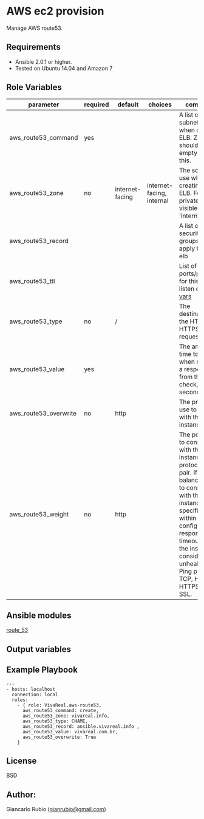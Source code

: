 AWS ec2 provision
=========

Manage AWS route53.

Requirements
------------

- Ansible 2.0.1 or higher.
- Tested on Ubuntu 14.04 and Amazon 7

Role Variables
--------------

| parameter             | required | default | choices | comments |
| --------------------- | -------- | ------- | -------- |-------- |
| aws_route53_command | yes| | | A list of VPC subnets to use when creating ELB. Zones should be empty if using this. |
| aws_route53_zone| no| internet-facing | internet-facing, internal|The scheme to use when creating the ELB. For a private VPC-visible ELB use 'internal'. |
| aws_route53_record| | | |A list of security groups to apply to the elb |
| aws_route53_ttl| | | | List of ports/protocols for this ELB to listen on (see [vars](defaults/main.yml)| 
| aws_route53_type| no | / | |The destination for the HTTP or HTTPS request. | 
| aws_route53_value|yes | | | The amount of time to wait when receiving a response from the health check, in seconds.| 
| aws_route53_overwrite | no| http| | The protocol to use to connect with the instance.|
| aws_route53_weight | no| http| | The port to use to connect with the instance, as a protocol:port pair. If the load balancer fails to connect with the instance at the specified port within the configured response timeout period, the instance is considered unhealthy. Ping protocols: TCP, HTTP, HTTPS, and SSL.|


Ansible modules
--------------
[route_53](http://docs.ansible.com/ansible/route53_module.html)


Output variables
--------------
  
Example Playbook
----------------
   
    ---
    - hosts: localhost
      connection: local
      roles:
        - { role: VivaReal.aws-route53,
          aws_route53_command: create,
          aws_route53_zone: vivareal.info,
          aws_route53_type: CNAME,
          aws_route53_record: ansible.vivareal.info ,
          aws_route53_value: vivareal.com.br,
          aws_route53_overwrite: True
        }
   

License
-------

BSD

Author:
------------------

Giancarlo Rubio (<gianrubio@gmail.com>)